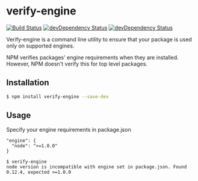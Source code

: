 # verify-engine

[![Build Status](https://travis-ci.org/wealthfront/verify-engine.svg)](https://travis-ci.org/wealthfront/verify-engine)
[![devDependency Status](https://david-dm.org/wealthfront/verify-engine.svg)](https://david-dm.org/wealthfront/verify-engine#info=devDependencies)
[![devDependency Status](https://david-dm.org/wealthfront/verify-engine/dev-status.svg)](https://david-dm.org/wealthfront/verify-engine#info=devDependencies)

Verify-engine is a command line utility to ensure that your package is used only on supported engines.

NPM verifies packages' engine requirements when they are installed. However, NPM doesn't verify this for top level packages.

## Installation

```sh
$ npm install verify-engine --save-dev
```

## Usage

Specify your engine requirements in package.json
```
"engine": {
  "node": ">=1.0.0"
}
```

```
$ verify-engine
node version is incompatible with engine set in package.json. Found 0.12.4, expected >=1.0.0
```
